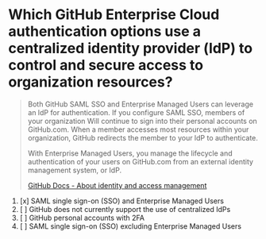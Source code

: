 # Which GitHub Enterprise Cloud authentication options use a centralized identity provider (ldP) to control and secure access to organization resources?

> Both GitHub SAML SSO and Enterprise Managed Users can leverage an ldP for authentication. If you configure SAML SSO, members of your organization Will continue to sign into their personal accounts on GitHub.com. When a member accesses most resources within your organization, GitHub redirects the member to your ldP to authenticate. 
> 
> With Enterprise Managed Users, you manage the lifecycle and authentication of your users on GitHub.com from an external identity management system, or IdP.
> 
> [GitHub Docs - About identity and access management](https://docs.github.com/en/enterprise-cloud@latest/admin/identity-and-access-management/understanding-iam-for-enterprises/about-identity-and-access-management)

1. [x] SAML single sign-on (SSO) and Enterprise Managed Users
1. [ ] GitHub does not currently support the use of centralized IdPs
1. [ ] GitHub personal accounts with 2FA
1. [ ] SAML single sign-on (SSO) excluding Enterprise Managed Users